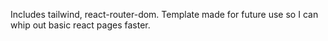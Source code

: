 Includes tailwind, react-router-dom.
Template made for future use so I can whip out basic react pages faster.